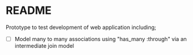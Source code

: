# README

Prototype to test development of web application including;

- [ ] Model many to many associations using "has_many :through" via an intermediate join model 
